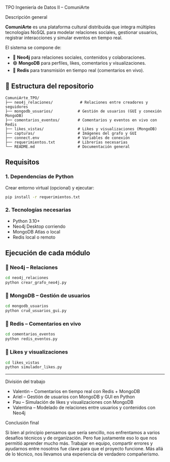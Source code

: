 TPO Ingeniería de Datos II – ComuniArte 

Descripción general

**ComuniArte** es una plataforma cultural distribuida que integra múltiples tecnologías NoSQL para modelar relaciones sociales, gestionar usuarios, registrar interacciones y simular eventos en tiempo real.

El sistema se compone de:

* 🔵 **Neo4j** para relaciones sociales, contenidos y colaboraciones.
* 🟢 **MongoDB** para perfiles, likes, comentarios y visualizaciones.
* 🔴 **Redis** para transmisión en tiempo real (comentarios en vivo).



## 📁 Estructura del repositorio

```
ComuniArte_TPO/
├── neo4j_relaciones/            # Relaciones entre creadores y seguidores
├── mongodb_usuarios/           # Gestión de usuarios (GUI y conexión MongoDB)
├── comentarios_eventos/        # Comentarios y eventos en vivo con Redis
├── likes_vistas/               # Likes y visualizaciones (MongoDB)
├── capturas/                   # Imágenes del grafo y GUI
├── connect.env                 # Variables de conexión
├── requerimientos.txt          # Librerías necesarias
└── README.md                   # Documentación general
```


##  Requisitos

### 1. Dependencias de Python

Crear entorno virtual (opcional) y ejecutar:

```bash
pip install -r requerimientos.txt
```

### 2. Tecnologías necesarias

* Python 3.10+
* Neo4j Desktop corriendo
* MongoDB Atlas o local
* Redis local o remoto



## Ejecución de cada módulo

### 🔹 Neo4j – Relaciones

```bash
cd neo4j_relaciones
python crear_grafo_neo4j.py
```

### 🔹 MongoDB – Gestión de usuarios

```bash
cd mongodb_usuarios
python crud_usuarios_gui.py
```

### 🔹 Redis – Comentarios en vivo

```bash
cd comentarios_eventos
python redis_eventos.py
```

### 🔹 Likes y visualizaciones

```bash
cd likes_vistas
python simulador_likes.py
```

---

División del trabajo
* Valentin – Comentarios en tiempo real con Redis + MongoDB
* Ariel – Gestión de usuarios con MongoDB y GUI en Python
* Pau  – Simulación de likes y visualizaciones con MongoDB
* Valentina – Modelado de relaciones entre usuarios y contenidos con Neo4j



 Conclusión final

Si bien al principio pensamos que sería sencillo, nos enfrentamos a varios desafíos técnicos y de organización. Pero fue justamente eso lo que nos permitió aprender mucho más. Trabajar en equipo, compartir errores y ayudarnos entre nosotros fue clave para que el proyecto funcione. Más allá de lo técnico, nos llevamos una experiencia de verdadero compañerismo.
